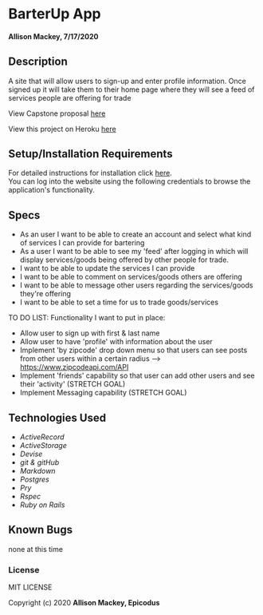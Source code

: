 # BarterUp App

#### Allison Mackey, 7/17/2020

## Description
A site that will allow users to sign-up and enter profile information. Once signed up it will take them to their home page where they will see a feed of services people are offering for trade

View Capstone proposal [here](PROPOSAL.md)

View this project on Heroku [here]()

## Setup/Installation Requirements
For detailed instructions for installation click [here](INSTALL.md).
<br>
You can log into the website using the following credentials to browse the application's functionality. 
<!-- ENTER USERNAME & PASSWORD HERE AFTER CORRECTLY SEEDING -->

## Specs 
* As an user I want to be able to create an account and select what kind of services I can provide for bartering
* As a user I want to be able to see my 'feed' after logging in which will display services/goods being offered by other people for trade.
* I want to be able to update the services I can provide 
* I want to be able to comment on services/goods others are offering 
* I want to be able to message other users regarding the services/goods they're offering
* I want to be able to set a time for us to trade goods/services

TO DO LIST: 
Functionality I want to put in place: 
- Allow user to sign up with first & last name
- Allow user to have 'profile' with information about the user
- Implement 'by zipcode' drop down menu so that users can see posts from other users within a certain radius --> https://www.zipcodeapi.com/API
- Implement 'friends' capability so that user can add other users and see their 'activity' (STRETCH GOAL)
- Implement Messaging capability (STRETCH GOAL)

## Technologies Used
* _ActiveRecord_
* _ActiveStorage_
* _Devise_
* _git & gitHub_
* _Markdown_
* _Postgres_
* _Pry_
* _Rspec_
* _Ruby on Rails_

## Known Bugs

none at this time

### License

MIT LICENSE

Copyright (c) 2020 **Allison Mackey, Epicodus**